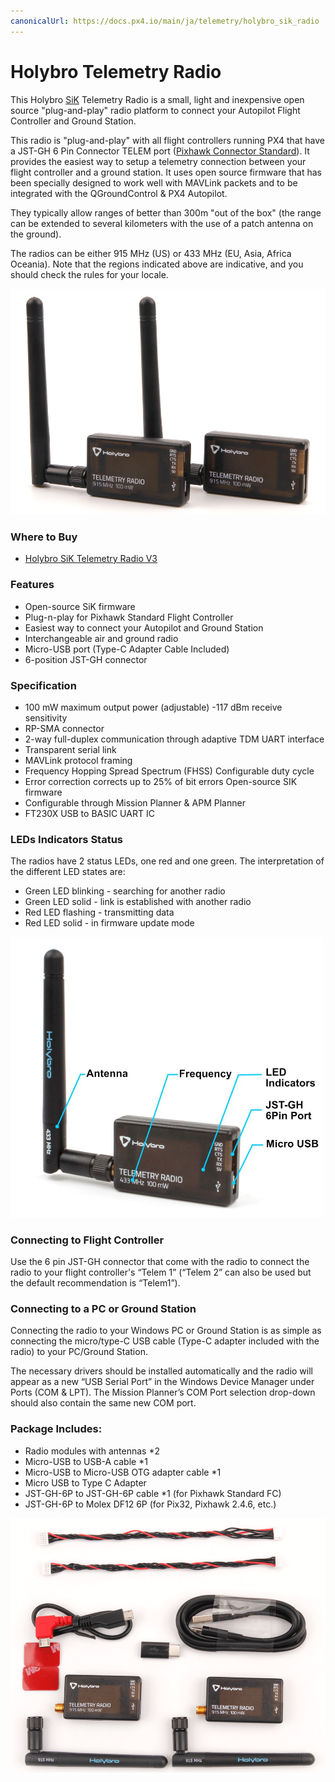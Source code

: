 ```yaml
---
canonicalUrl: https://docs.px4.io/main/ja/telemetry/holybro_sik_radio
---
```


# Holybro Telemetry Radio

This Holybro [SiK](../telemetry/sik_radio.md) Telemetry Radio is a small, light and inexpensive open source "plug-and-play" radio platform to connect your Autopilot Flight Controller and Ground Station.

This radio is "plug-and-play" with all flight controllers running PX4 that have a JST-GH 6 Pin Connector TELEM port ([Pixhawk Connector Standard](https://github.com/pixhawk/Pixhawk-Standards)). It provides the easiest way to setup a telemetry connection between your flight controller and a ground station. It uses open source firmware that has been specially designed to work well with MAVLink packets and to be integrated with the QGroundControl & PX4 Autopilot.

They typically allow ranges of better than 300m "out of the box" (the range can be extended to several kilometers with the use of a patch antenna on the ground).

The radios can be either 915 MHz (US) or 433 MHz (EU, Asia, Africa Oceania). Note that the regions indicated above are indicative, and you should check the rules for your locale.

<img src="../../assets/hardware/telemetry/holybro_sik_radio_v3.png" width="600px" title="Sik Telemetry Radio" />

### Where to Buy

* [Holybro SiK Telemetry Radio V3](https://holybro.com/collections/telemetry-radios/products/sik-telemetry-radio-v3)

### Features

* Open-source SiK firmware
* Plug-n-play for Pixhawk Standard Flight Controller
* Easiest way to connect your Autopilot and Ground Station
* Interchangeable air and ground radio
* Micro-USB port (Type-C Adapter Cable Included)
* 6-position JST-GH connector

### Specification

* 100 mW maximum output power (adjustable) -117 dBm receive sensitivity
* RP-SMA connector
* 2-way full-duplex communication through adaptive TDM UART interface
* Transparent serial link
* MAVLink protocol framing
* Frequency Hopping Spread Spectrum (FHSS) Configurable duty cycle
* Error correction corrects up to 25% of bit errors Open-source SIK firmware
* Configurable through Mission Planner & APM Planner
* FT230X USB to BASIC UART IC

### LEDs Indicators Status

The radios have 2 status LEDs, one red and one green. The interpretation of the different LED states are:

* Green LED blinking - searching for another radio
* Green LED solid - link is established with another radio
* Red LED flashing - transmitting data
* Red LED solid - in firmware update mode

<img src="../../assets/hardware/telemetry/holybro_sik_telemetry_label.jpg" width="500px" title="Pixhawk5x Upright Image" />

### Connecting to Flight Controller

Use the 6 pin JST-GH connector that come with the radio to connect the radio to your flight controller's  “Telem 1” (“Telem 2” can also be used but the default recommendation is “Telem1”).

### Connecting to a PC or Ground Station

Connecting the radio to your Windows PC or Ground Station is as simple as connecting the micro/type-C USB cable  (Type-C adapter included with the radio) to your PC/Ground Station.

The necessary drivers should be installed automatically and the radio will appear as a new “USB Serial Port” in the Windows Device Manager under Ports (COM & LPT). The Mission Planner’s COM Port selection drop-down should also contain the same new COM port.

### Package Includes:

* Radio modules with antennas *2
* Micro-USB to USB-A cable *1
* Micro-USB to Micro-USB OTG adapter cable *1
* Micro USB to Type C Adapter
* JST-GH-6P to JST-GH-6P cable *1 (for Pixhawk Standard FC)
* JST-GH-6P to Molex DF12 6P (for Pix32, Pixhawk 2.4.6, etc.)

<img src="../../assets/hardware/telemetry/holybro_sik_radio_v3_include.png" width="600px" title="Sik Telemetry Radio" />
